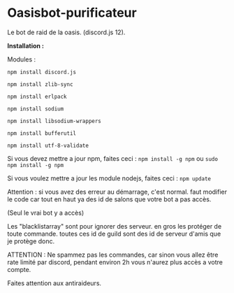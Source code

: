# Oasisbot-purificateur
Le bot de raid de la oasis. (discord.js 12).

**Installation :**

Modules :

`npm install discord.js`

`npm install zlib-sync`

`npm install erlpack`

`npm install sodium`

`npm install libsodium-wrappers`

`npm install bufferutil`

`npm install utf-8-validate`

Si vous devez mettre a jour npm, faites ceci : `npm install -g npm` ou `sudo npm install -g npm`

Si vous voulez mettre a jour les module nodejs, faites ceci : `npm update`

Attention : si vous avez des erreur au démarrage, c'est normal. faut modifier le code car tout en haut ya des id de salons que votre bot a pas accès.

(Seul le vrai bot y a accès)

Les "blacklistarray" sont pour ignorer des serveur. en gros les protéger de toute commande. toutes ces id de guild sont des id de serveur d'amis que je protège donc.

ATTENTION : Ne spammez pas les commandes, car sinon vous allez être rate limité par discord, pendant environ 2h vous n'aurez plus accès a votre compte.

Faites attention aux antiraideurs.
